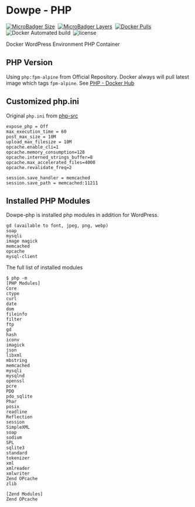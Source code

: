 # Dowpe - PHP


[![MicroBadger Size](https://img.shields.io/microbadger/image-size/nismit/dowpe-php.svg)](https://microbadger.com/images/nismit/dowpe-php)&nbsp; [![MicroBadger Layers](https://img.shields.io/microbadger/layers/nismit/dowpe-php.svg)](https://microbadger.com/images/nismit/dowpe-php)&nbsp; [![Docker Pulls](https://img.shields.io/docker/pulls/nismit/dowpe-php.svg)](https://hub.docker.com/r/nismit/dowpe-php/)&nbsp; ![Docker Automated build](https://img.shields.io/docker/automated/nismit/dowpe-php.svg)&nbsp; ![license](https://img.shields.io/badge/license-MIT-blue.svg?style=flat)


Docker WordPress Environment PHP Container

## PHP Version
Using `php:fpm-alpine` from Official Repository. Docker always will pull latest image which tags `fpm-alpine`.
See [PHP - Docker Hub](https://hub.docker.com/_/php/)

## Customized php.ini
Original `php.ini` from [php-src](https://github.com/php/php-src)


```
expose_php = Off
max_execution_time = 60
post_max_size = 10M
upload_max_filesize = 10M
opcache.enable_cli=1
opcache.memory_consumption=128
opcache.interned_strings_buffer=8
opcache.max_accelerated_files=4000
opcache.revalidate_freq=2

session.save_handler = memcached
session.save_path = memcached:11211
```

## Installed PHP Modules
Dowpe-php is installed php modules in addition for WordPress.

```
gd (available to font, jpeg, png, webp)
soap
mysqli
image magick
memcached
opcache
mysql-client
```

The full list of installed modules

```
$ php -m
[PHP Modules]
Core
ctype
curl
date
dom
fileinfo
filter
ftp
gd
hash
iconv
imagick
json
libxml
mbstring
memcached
mysqli
mysqlnd
openssl
pcre
PDO
pdo_sqlite
Phar
posix
readline
Reflection
session
SimpleXML
soap
sodium
SPL
sqlite3
standard
tokenizer
xml
xmlreader
xmlwriter
Zend OPcache
zlib

[Zend Modules]
Zend OPcache
```
